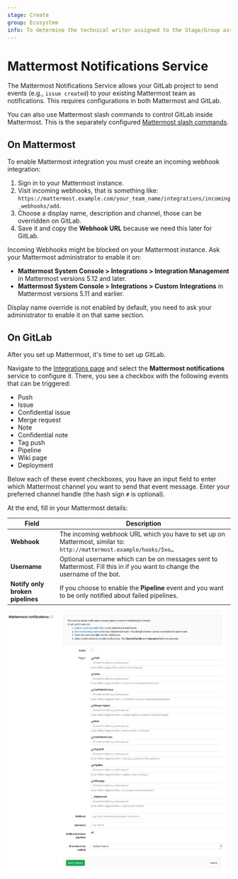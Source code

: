 ```yaml
---
stage: Create
group: Ecosystem
info: To determine the technical writer assigned to the Stage/Group associated with this page, see https://about.gitlab.com/handbook/engineering/ux/technical-writing/#assignments
---
```


# Mattermost Notifications Service

The Mattermost Notifications Service allows your GitLab project to send events (e.g., `issue created`) to your existing Mattermost team as notifications. This requires configurations in both Mattermost and GitLab.

You can also use Mattermost slash commands to control GitLab inside Mattermost. This is the separately configured [Mattermost slash commands](mattermost_slash_commands.md).

## On Mattermost

To enable Mattermost integration you must create an incoming webhook integration:

1. Sign in to your Mattermost instance.
1. Visit incoming webhooks, that is something like: `https://mattermost.example.com/your_team_name/integrations/incoming_webhooks/add`.
1. Choose a display name, description and channel, those can be overridden on GitLab.
1. Save it and copy the **Webhook URL** because we need this later for GitLab.

Incoming Webhooks might be blocked on your Mattermost instance. Ask your Mattermost administrator
to enable it on:

- **Mattermost System Console > Integrations > Integration Management** in Mattermost
  versions 5.12 and later.
- **Mattermost System Console > Integrations > Custom Integrations** in Mattermost
  versions 5.11 and earlier.

Display name override is not enabled by default, you need to ask your administrator to enable it on that same section.

## On GitLab

After you set up Mattermost, it's time to set up GitLab.

Navigate to the [Integrations page](overview.md#accessing-integrations)
and select the **Mattermost notifications** service to configure it.
There, you see a checkbox with the following events that can be triggered:

- Push
- Issue
- Confidential issue
- Merge request
- Note
- Confidential note
- Tag push
- Pipeline
- Wiki page
- Deployment

Below each of these event checkboxes, you have an input field to enter
which Mattermost channel you want to send that event message. Enter your preferred channel handle (the hash sign `#` is optional).

At the end, fill in your Mattermost details:

| Field | Description |
| ----- | ----------- |
| **Webhook**  | The incoming webhook URL which you have to set up on Mattermost, similar to: `http://mattermost.example/hooks/5xo…` |
| **Username** | Optional username which can be on messages sent to Mattermost. Fill this in if you want to change the username of the bot. |
| **Notify only broken pipelines** | If you choose to enable the **Pipeline** event and you want to be only notified about failed pipelines. |

![Mattermost configuration](img/mattermost_configuration.png)
